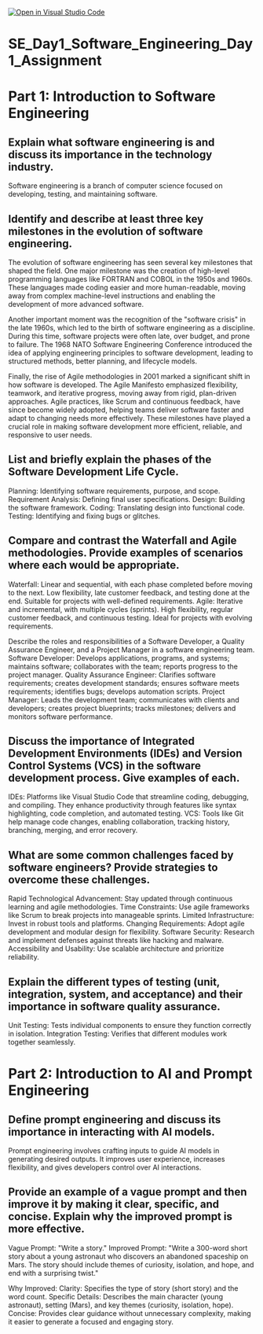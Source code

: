 [![Open in Visual Studio Code](https://classroom.github.com/assets/open-in-vscode-2e0aaae1b6195c2367325f4f02e2d04e9abb55f0b24a779b69b11b9e10269abc.svg)](https://classroom.github.com/online_ide?assignment_repo_id=18661262&assignment_repo_type=AssignmentRepo)

# SE_Day1_Software_Engineering_Day1_Assignment

# Part 1: Introduction to Software Engineering

## Explain what software engineering is and discuss its importance in the technology industry.
  Software engineering is a branch of computer science focused on developing, testing, and maintaining software.

## Identify and describe at least three key milestones in the evolution of software engineering.
  The evolution of software engineering has seen several key milestones that shaped the field. One major milestone was the creation of high-level
  programming languages like FORTRAN and COBOL in the 1950s and 1960s. These languages made coding easier and more human-readable, moving away from
  complex machine-level instructions and enabling the development of more advanced software.

  Another important moment was the recognition of the "software crisis" in the late 1960s, which led to the birth of software engineering as a discipline. 
  During this time, software projects were often late, over budget, and prone to failure. The 1968 NATO Software Engineering Conference introduced the idea 
  of applying engineering principles to software development, leading to structured methods, better planning, and lifecycle models.

  Finally, the rise of Agile methodologies in 2001 marked a significant shift in how software is developed. The Agile Manifesto emphasized flexibility, teamwork, 
  and iterative progress, moving away from rigid, plan-driven approaches. Agile practices, like Scrum and continuous feedback, have since become widely adopted, 
  helping teams deliver software faster and adapt to changing needs more effectively. These milestones have played a crucial role in making software development 
  more efficient, reliable, and responsive to user needs.

## List and briefly explain the phases of the Software Development Life Cycle.
  Planning: Identifying software requirements, purpose, and scope.
  Requirement Analysis: Defining final user specifications.
  Design: Building the software framework.
  Coding: Translating design into functional code.
  Testing: Identifying and fixing bugs or glitches.

## Compare and contrast the Waterfall and Agile methodologies. Provide examples of scenarios where each would be appropriate.
  Waterfall: Linear and sequential, with each phase completed before moving to the next. Low flexibility, late customer feedback, and testing done at the end. Suitable 
            for projects with well-defined requirements.
  Agile: Iterative and incremental, with multiple cycles (sprints). High flexibility, regular customer feedback, and continuous testing. Ideal for projects with evolving 
          requirements.

Describe the roles and responsibilities of a Software Developer, a Quality Assurance Engineer, and a Project Manager in a software engineering team.
  Software Developer: Develops applications, programs, and systems; maintains software; collaborates with the team; reports progress to the project manager.
  Quality Assurance Engineer: Clarifies software requirements; creates development standards; ensures software meets requirements; identifies bugs; develops automation 
                              scripts.
  Project Manager: Leads the development team; communicates with clients and developers; creates project blueprints; tracks milestones; delivers and monitors software 
                              performance.

## Discuss the importance of Integrated Development Environments (IDEs) and Version Control Systems (VCS) in the software development process. Give examples of each.
  IDEs: Platforms like Visual Studio Code that streamline coding, debugging, and compiling. They enhance productivity through features like syntax highlighting, code 
        completion, and automated testing.
  VCS: Tools like Git help manage code changes, enabling collaboration, tracking history, branching, merging, and error recovery.

## What are some common challenges faced by software engineers? Provide strategies to overcome these challenges.
  Rapid Technological Advancement: Stay updated through continuous learning and agile methodologies.
  Time Constraints: Use agile frameworks like Scrum to break projects into manageable sprints.
  Limited Infrastructure: Invest in robust tools and platforms.
  Changing Requirements: Adopt agile development and modular design for flexibility.
  Software Security: Research and implement defenses against threats like hacking and malware.
  Accessibility and Usability: Use scalable architecture and prioritize reliability.


## Explain the different types of testing (unit, integration, system, and acceptance) and their importance in software quality assurance.
  Unit Testing: Tests individual components to ensure they function correctly in isolation.
  Integration Testing: Verifies that different modules work together seamlessly.

# Part 2: Introduction to AI and Prompt Engineering


## Define prompt engineering and discuss its importance in interacting with AI models.
  Prompt engineering involves crafting inputs to guide AI models in generating desired outputs. It improves user experience, increases flexibility, and gives developers control over AI interactions.

## Provide an example of a vague prompt and then improve it by making it clear, specific, and concise. Explain why the improved prompt is more effective.
  Vague Prompt: "Write a story."
  Improved Prompt: "Write a 300-word short story about a young astronaut who discovers an abandoned spaceship on Mars. The story should include themes of curiosity, isolation, and hope, and end with a surprising twist."
  
  Why Improved:
    Clarity: Specifies the type of story (short story) and the word count.
    Specific Details: Describes the main character (young astronaut), setting (Mars), and key themes (curiosity, isolation, hope).
    Concise: Provides clear guidance without unnecessary complexity, making it easier to generate a focused and engaging story.
